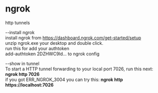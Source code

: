 # ngrok
http tunnels

--install ngrok \
install ngrok from https://dashboard.ngrok.com/get-started/setup \
unzip ngrok.exe your desktop and double click.\
run this for add your authtoken \
add-authtoken 2DZHWC9ld... to ngrok config 

--show in tunnel\
To start a HTTP tunnel forwarding to your local port 7026, run this next: <b>ngrok http 7026</b> \
if you got ERR_NGROK_3004 you can try this: <b>ngrok http https://localhost:7026</b>
